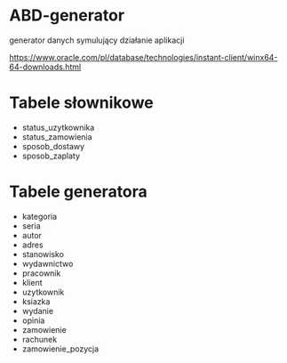 # ABD-generator
generator danych symulujący działanie aplikacji

https://www.oracle.com/pl/database/technologies/instant-client/winx64-64-downloads.html


# Tabele słownikowe
* status_uzytkownika 
* status_zamowienia 
* sposob_dostawy 
* sposob_zaplaty 

# Tabele generatora
* kategoria
* seria 
* autor 
* adres 
* stanowisko 
* wydawnictwo 
* pracownik 
* klient 
* uzytkownik 
* ksiazka 
* wydanie 
* opinia 
* zamowienie 
* rachunek 
* zamowienie_pozycja 

